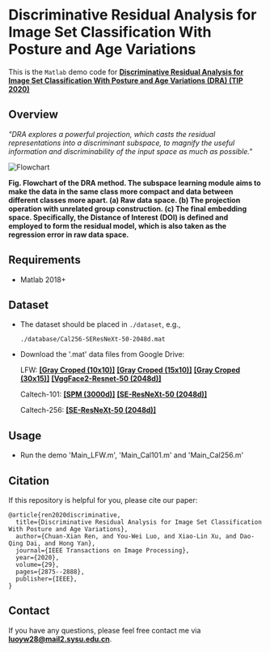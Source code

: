 # Discriminative Residual Analysis for Image Set Classification With Posture and Age Variations

This is the `Matlab` demo code for **[Discriminative Residual Analysis for Image Set Classification With Posture and Age Variations (DRA) (TIP 2020)](https://ieeexplore.ieee.org/document/8911369)** 

## Overview
*"DRA explores a powerful projection, which casts the residual representations into a discriminant subspace, to magnify the useful information and discriminability of the input space as much as possible."*

![Flowchart](https://github.com/LavieLuo/Datasets/blob/master/DRA_flowchart.png)

**Fig. Flowchart of the DRA method. The subspace learning module aims to make the data in the same class more compact and data between different classes more apart. (a) Raw data space. (b) The projection operation with unrelated group construction. (c) The final embedding space. Specifically, the Distance of Interest (DOI) is defined and employed to form the residual model, which is also taken as the regression error in raw data space.**

## Requirements
- Matlab 2018+

## Dataset
- The dataset should be placed in `./dataset`, e.g.,

  `./database/Cal256-SEResNeXt-50-2048d.mat`

- Download the '.mat' data files from Google Drive:

  LFW:  **[[Gray Croped (10x10)]](https://drive.google.com/open?id=1axFsmNY5ycxqBUow9clrTkZYO5nS11FO)**  **[[Gray Croped (15x10)]](https://drive.google.com/open?id=1SUSgJp3F9vk5zxLUgUMDDQ2fK0NGDI6a)**  **[[Gray Croped (30x15)]](https://drive.google.com/open?id=1Yd3-QgdX6IHYKPVA4VlcoZnoM3EM9mfS)**  **[[VggFace2-Resnet-50 (2048d)]](https://drive.google.com/open?id=15r1IzvSygOpZrs74pYGIsy5UnGYGxi51)**
  
  Caltech-101:  **[[SPM (3000d)]](https://drive.google.com/open?id=1561XOrDjsPJl-DwJfMF3_OL1NZJQfKyE)**  **[[SE-ResNeXt-50 (2048d)]](https://drive.google.com/open?id=15A3jvwUNuGNnthQT6vLg2dYpDOa5W0UR)**
  
  Caltech-256:  **[[SE-ResNeXt-50 (2048d)]](https://drive.google.com/open?id=1561XOrDjsPJl-DwJfMF3_OL1NZJQfKyE)**
  
## Usage
- Run the demo 'Main_LFW.m', 'Main_Cal101.m' and 'Main_Cal256.m'

## Citation
If this repository is helpful for you, please cite our paper:
```
@article{ren2020discriminative,
  title={Discriminative Residual Analysis for Image Set Classification With Posture and Age Variations},
  author={Chuan-Xian Ren, and You-Wei Luo, and Xiao-Lin Xu, and Dao-Qing Dai, and Hong Yan},
  journal={IEEE Transactions on Image Processing},
  year={2020},
  volume={29},
  pages={2875--2888},
  publisher={IEEE},
}
```

## Contact
If you have any questions, please feel free contact me via **luoyw28@mail2.sysu.edu.cn**.
